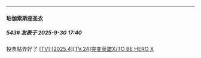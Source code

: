 ﻿
*****

####  珀伽索斯座圣衣  
##### 543#       发表于 2025-9-30 17:40

投票帖弄好了
[[TV] [2025.4][TV.24]突变英雄X/TO BE HERO X](https://stage1st.com/2b/thread-2263375-1-1.html)

